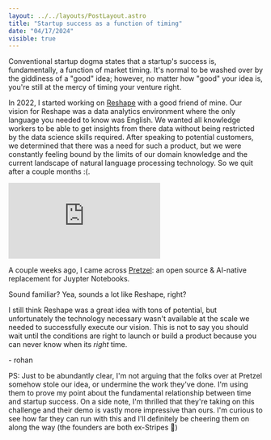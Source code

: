 ```yaml
---
layout: ../../layouts/PostLayout.astro
title: "Startup success as a function of timing"
date: "04/17/2024"
visible: true 
---
```


Conventional startup dogma states that a startup's success is, fundamentally, a 
function of market timing. It's normal to be washed over by 
the giddiness of a "good" idea; however, no matter how "good" your idea is, 
you're still at the mercy of timing your venture right. 

In 2022, I started working on [Reshape](https://reshape-io.github.io/) with a 
good friend of mine. Our vision for Reshape was a data analytics environment where
the only language you needed to know was English. We wanted all knowledge 
workers to be able to get insights from there data
without being restricted by the data science skills required. After speaking to 
potential customers, we determined that there was a need for such a product, but 
we were constantly feeling bound by the limits of our domain knowledge and the 
current landscape of natural language processing technology. So we quit after 
a couple months :(.

<iframe class="w-full h-96" src="https://www.youtube.com/embed/fvadj6uup_4?si=tAgpBykxiiscOLak" title="YouTube video player" frameborder="0" allow="accelerometer; autoplay; clipboard-write; encrypted-media; gyroscope; picture-in-picture; web-share" referrerpolicy="strict-origin-when-cross-origin" allowfullscreen></iframe>


A couple weeks ago, I came across [Pretzel](https://withpretzel.com/): 
an open source & AI-native replacement for Juypter Notebooks.

Sound familiar? Yea, sounds a lot like Reshape, right?

I still think Reshape was a great idea with 
tons of potential, but unfortunately the technology necessary wasn't 
available at the scale we needed to successfully execute our vision. 
This is not to say you should wait until the conditions are right to launch or 
build a product because you can never know when its _right_ time. 

\- rohan

PS: Just to be abundantly clear, I'm not arguing that the folks over at Pretzel somehow stole
our idea, or undermine the work they've done. I'm using them to prove my point
about the fundamental relationship between time and startup success. On a side note,
I'm thrilled that they're taking on this challenge and their demo
is vastly more impressive than ours. I'm curious to see how far they can run with this
and I'll definitely be cheering them on along the way (the founders are both
ex-Stripes 👀)
